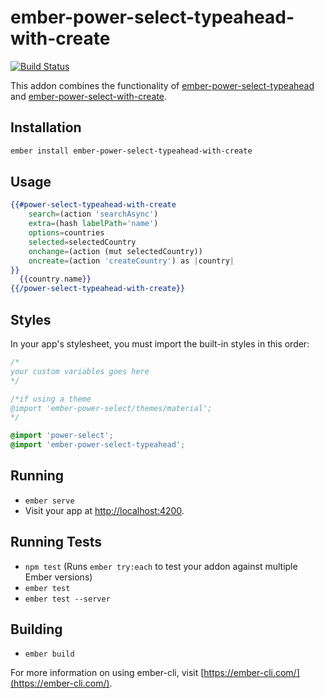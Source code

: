 # ember-power-select-typeahead-with-create

[![Build Status](https://travis-ci.org/topaxi/ember-power-select-typeahead-with-create.svg?branch=master)](https://travis-ci.org/topaxi/ember-power-select-typeahead-with-create)

This addon combines the functionality of
[ember-power-select-typeahead](https://github.com/cibernox/ember-power-select-typeahead/)
and
[ember-power-select-with-create](https://github.com/cibernox/ember-power-select-with-create/).

## Installation

```bash
ember install ember-power-select-typeahead-with-create
```

## Usage

```hbs
{{#power-select-typeahead-with-create
    search=(action 'searchAsync')
    extra=(hash labelPath='name')
    options=countries
    selected=selectedCountry
    onchange=(action (mut selectedCountry))
    oncreate=(action 'createCountry') as |country|
}}
  {{country.name}}
{{/power-select-typeahead-with-create}}
```

## Styles

In your app's stylesheet, you must import the built-in styles in this order:

```css
/*
your custom variables goes here
*/

/*if using a theme
@import 'ember-power-select/themes/material';
*/

@import 'power-select';
@import 'ember-power-select-typeahead';
```

## Running

* `ember serve`
* Visit your app at [http://localhost:4200](http://localhost:4200).

## Running Tests

* `npm test` (Runs `ember try:each` to test your addon against multiple Ember versions)
* `ember test`
* `ember test --server`

## Building

* `ember build`

For more information on using ember-cli, visit [https://ember-cli.com/](https://ember-cli.com/).
